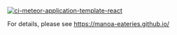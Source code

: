 [![ci-meteor-application-template-react](https://github.com/manoa-eateries/manoa-eateries/workflows/ci-manoa-eateries/badge.svg)](https://github.com/manoa-eateries/manoa-eateries/actions/workflows/ci.yml)

For details, please see https://manoa-eateries.github.io/
